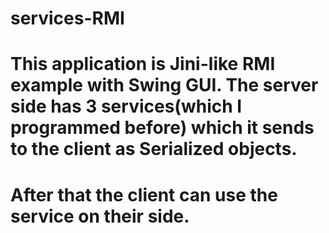 # services-RMI
# This application is Jini-like RMI example with Swing GUI. The server side has 3 services(which I programmed before) which it sends to the client as Serialized objects. 
# After that the client can use the service on their side.
